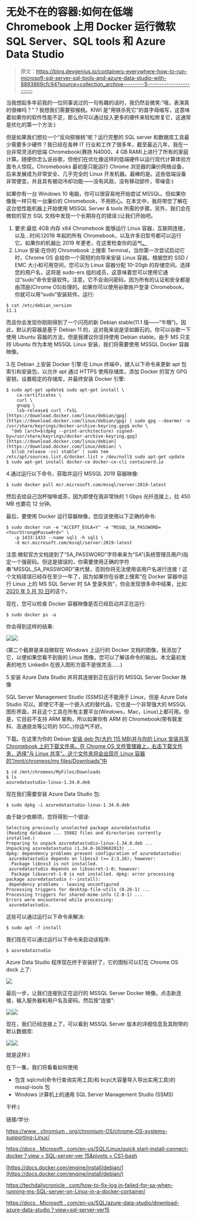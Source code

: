 # 无处不在的容器:如何在低端 Chromebook 上用 Docker 运行微软 SQL Server、SQL tools 和 Azure Data Studio

> 原文：<https://blog.devgenius.io/containers-everywhere-how-to-run-microsoft-sql-server-sql-tools-and-azure-data-studio-with-8893869cfc94?source=collection_archive---------5----------------------->

当我想起多年前我的一位同事说过的一句有趣的话时，我仍然会微笑:“哦，表演真的很棒吗？”？我想我们需要猕猴桃。KIWI 是“用铁杀死它”的首字母缩写，这意味着如果你的软件性能不足，那么你可以通过投入更多的硬件来轻松修复它，这通常是优化的第一个方法:)

但是如果我们想拉一个“反向猕猴桃”呢？运行完整的 SQL server 和数据库工具最少需要多少硬件？我已经在各种 IT 行业和工作了很多年，截至最近几年，我在一台非常灵活的低端 Chromebook(赛扬 N4000，4 GB RAM)上进行了所有的家庭计算。随便你怎么说谷歌，但他们在优化像这样的低端硬件以运行现代计算体验方面令人惊叹。Chromebooks 最初是只能运行 Chrome 浏览器的廉价网络设备，后来发展成为非常安全、几乎完全的 Linux 开发机器。最棒的是。这些低端设备非常便宜，并且具有被动冷却功能——没有风扇，没有移动部件，零噪音:)

如果你有一台 Windows 10 电脑，你可以很容易地开始尝试 MSSQL。但如果你像我一样只有一台廉价的 Chromebook，不用担心。在本文中，我将带您了解在这台低性能机器上开始使用 MSSQL Server & tools 所需的步骤。另外，我们会在微软的官方 SQL 文档中发现一个长期存在的错误:)让我们开始吧。

1.  要求:最低 4GB 内存 x64 Chromebook 能够运行 Linux 容器，互联网连接，以及…时间:)2019 年起的所有 Chromebook，以及许多旧型号都可以运行它。如果你的机器比 2019 年更老，在这里检查你的运气[。](https://www.chromium.org/chromium-os/chrome-os-systems-supporting-linux/)
2.  Linux 安装:在你的 Chromebook 上搜索 Terminal，当你第一次尝试启动它时，Chrome OS 会给你一个简短的向导来安装 Linux 容器。根据您的 SSD / EMC 大小和可用空间，您可以为 Linux 容器分配 10–20gb 的存储空间。选择您的用户名，这将是 sudo-ers 组的成员，这意味着您可以使用它通过“sudo”命令安装软件。注意，它不会询问密码，因为所有的认证和安全都是由顶层(Chrome OS)处理的。如果你可以使用谷歌账户登录 Chromebook，你就可以用“sudo”安装软件。运行:

```
$ cat /etc/debian_version
11.1
```

而且你会发现你刚刚得到了一个闪亮的新 Debian stable(11.1 版——“牛眼”)。因此，默认的容器是基于 Debian 11 的，这对我来说是坚如磐石的。你可以谷歌一下使用 Ubuntu 容器的方法，但是我建议你坚持使用 Debian stable。由于 MS 只支持 Ubuntu 作为本地 MSSQL Linux 安装，我们将需要使用 MSSQL Docker 容器映像。

3.在 Debian 上安装 Docker 引擎:在 Linux 终端中，键入以下命令来更新 apt 包索引和安装包，以允许 apt 通过 HTTPS 使用存储库，添加 Docker 的官方 GPG 密钥，设置稳定的存储库，并最终安装 Docker 引擎:

```
$ sudo apt-get update$ sudo apt-get install \
    ca-certificates \
    curl \
    gnupg \
    lsb-release$ curl -fsSL [https://download.docker.com/linux/debian/gpg](https://download.docker.com/linux/debian/gpg) | sudo gpg --dearmor -o /usr/share/keyrings/docker-archive-keyring.gpg$ echo \
  "deb [arch=$(dpkg --print-architecture) signed-by=/usr/share/keyrings/docker-archive-keyring.gpg] [https://download.docker.com/linux/debian](https://download.docker.com/linux/debian) \
  $(lsb_release -cs) stable" | sudo tee /etc/apt/sources.list.d/docker.list > /dev/null$ sudo apt-get update
$ sudo apt-get install docker-ce docker-ce-cli containerd.io
```

4.通过运行以下命令，获取并运行 MSSQL 2019 容器映像:

```
$ sudo docker pull mcr.microsoft.com/mssql/server:2019-latest
```

然后去给自己泡杯咖啡或茶，因为即使在我非常快的 1 Gbps 光纤连接上，拉 450 MB 也要花 12 分钟。

最后，要使用 Docker 运行容器映像，您应该使用以下正确的命令:

```
$ sudo docker run -e "ACCEPT_EULA=Y" -e "MSSQL_SA_PASSWORD=<YourStrong@Passw0rd>" \
   -p 1433:1433 --name sql1 -h sql1 \
   -d mcr.microsoft.com/mssql/server:2019-latest
```

注意:微软官方文档提到了“SA_PASSWORD”字符串来为“SA”(系统管理员用户)指定一个强密码。但这是错误的，你需要使用正确的字符串“MSSQL_SA_PASSWORD”来代替，否则你将无法使用该用户名进行连接！这个文档错误已经存在至少一年了，因为如果你在谷歌上搜索“在 Docker 容器中运行 Linux 上的 MS SQL Server 时 SA 登录失败”，你会发现很多命中结果，比如[2020 年 5 月 10 日](https://techdailychronicle.com/how-to-fix-login-failed-for-sa-when-running-ms-sql-server-on-linux-in-a-docker-container/)的这个。

现在，您可以检查 Docker 容器映像是否已经启动并正在运行:

```
$ sudo docker ps -a
```

你会得到这样的结果:

![](img/c2617e07bdc321aa8b88824ceaef2882.png)![](img/0f04479e9757ed5fb97863d83b62c381.png)

(第二个截屏是来自微软在 Windows 上运行的 Docker 文档的图像，我添加了它，以便如果您看不到我的 Linux 图像，您可以了解该命令的输出。本文最初发表的地方 LinkedIn 在嵌入图形方面不是很灵活……)

5.安装 Azure Data Studio 并将其连接到正在运行的 MSSQL Server Docker 映像

SQL Server Management Studio (SSMS)还不能用于 Linux，但是 Azure Data Studio 可以。即使它不是一个嵌入式的替代品，它也是一个非常强大的 MSSQL 图形界面，并且这个工具在所有主要平台(Windows，Mac，Linux)上都可用。但是，它目前不支持 ARM 架构，所以如果你有 ARM 的 Chromebook(带有联发科、高通骁龙等公司的 SOC。)你运气不好。

下载。在这里为你的 Debian [安装 deb 包(大约 115 MB)并与你的 Linux 安装共享 Chromebook 上的下载文件夹。在 Chrome OS 文件管理器上，右击下载文件夹，选择“与 Linux 共享”。这个文件夹将会出现在 Linux 容器的“/mnt/chromeos/my files/Downloads”中](https://go.microsoft.com/fwlink/?linkid=2183341)

```
$ cd /mnt/chromeos/MyFiles/Downloads
$ ls
azuredatastudio-linux-1.34.0.deb
```

现在我们需要安装 Azure Data Studio 包:

```
$ sudo dpkg -i azuredatastudio-linux-1.34.0.deb
```

由于缺少依赖项，您将得到一个错误:

```
Selecting previously unselected package azuredatastudio
(Reading database ... 35082 files and directories currently installed.)
Preparing to unpack azuredatastudio-linux-1.34.0.deb ...
Unpacking azuredatastudio (1.34.0-1639602013) ...
dpkg: dependency problems prevent configuration of azuredatastudio:
 azuredatastudio depends on libnss3 (>= 2:3.26); however:
  Package libnss3 is not installed.
 azuredatastudio depends on libsecret-1-0; however:
  Package libsecret-1-0 is not installed. dpkg: error processing package azuredatastudio (--install):
 dependency problems - leaving unconfigured
Processing triggers for desktop-file-utils (0.26-1) ...
Processing triggers for shared-mime-info (2.0-1) ...
Errors were encountered while processing:
 azuredatastudio.
```

这些可以通过运行以下命令来解决:

```
$ sudo apt -f install
```

我们现在可以通过运行以下命令来启动该程序:

```
$ azuredatastudio
```

Azure Data Studio 程序现在终于安装好了，它的图标可以钉在 Chrome OS dock 上了:

![](img/60fa2ea0777f9e7f9a25f729f40b2feb.png)

最后一步，让我们连接到正在运行的 MSSQL Server Docker 映像。点击新连接，输入服务器和用户名及密码，然后按“连接”:

![](img/fb8afa857f6c0548b0b4c894e7fe1c9c.png)![](img/3385b8d92d58d99ed08012d21a27a8d9.png)

现在，我们已经连接上了，可以看到 MSSQL Server 版本的详细信息及其附带的默认数据库:

![](img/7cb25fddff0f90f1fd94baeae5c7d3ff.png)![](img/8d4c7b46d19a673b0bc57042ab95fce7.png)

就是这样:)

在下一集，我们将看看如何使用

*   包含 sqlcmd(命令行查询实用工具)和 bcp(大容量导入导出实用工具)的 mssql-tools 包
*   Windows 计算机上的通用 SQL Server Management Studio (SSMS)

干杯:)

链接/学分:

[https://www . chromium . org/chromium-OS/chrome-OS-systems-supporting-Linux/](https://www.chromium.org/chromium-os/chrome-os-systems-supporting-linux/)

[https://docs . Microsoft . com/en-us/SQL/Linux/quick start-install-connect-docker？view = SQL-server-ver 15&pivots = CS1-bash](https://docs.microsoft.com/en-us/sql/linux/quickstart-install-connect-docker?view=sql-server-ver15&pivots=cs1-bash)

[https://docs.docker.com/engine/install/debian/](https://docs.docker.com/engine/install/debian/)

[https://techdailycronicle . com/how-to-fix-log in-failed-for-sa-when-running-ms-SQL-server-on-Linux-in-a-docker-container/](https://techdailychronicle.com/how-to-fix-login-failed-for-sa-when-running-ms-sql-server-on-linux-in-a-docker-container/)

[https://docs . Microsoft . com/en-us/SQL/azure-data-studio/download-azure-data-studio？view=sql-server-ver15](https://docs.microsoft.com/en-us/sql/azure-data-studio/download-azure-data-studio?view=sql-server-ver15)
